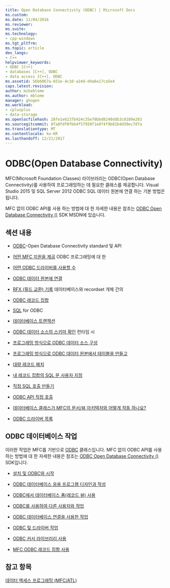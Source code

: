 ```yaml
---
title: Open Database Connectivity (ODBC) | Microsoft Docs
ms.custom: 
ms.date: 11/04/2016
ms.reviewer: 
ms.suite: 
ms.technology:
- cpp-windows
ms.tgt_pltfrm: 
ms.topic: article
dev_langs:
- C++
helpviewer_keywords:
- ODBC [C++]
- databases [C++], ODBC
- data access [C++], ODBC
ms.assetid: 56b6067a-651e-4c10-a24d-d4a6a17ca5e4
caps.latest.revision: 
author: mikeblome
ms.author: mblome
manager: ghogen
ms.workload:
- cplusplus
- data-storage
ms.openlocfilehash: 28fe1e6237b424c35e70bbd8240ddb3c8189e283
ms.sourcegitcommit: 8fa8fdf0fbb4f57950f1e8f4f9b81b4d39ec7d7a
ms.translationtype: MT
ms.contentlocale: ko-KR
ms.lasthandoff: 12/21/2017
---
```

# <a name="open-database-connectivity-odbc"></a>ODBC(Open Database Connectivity)
MFC(Microsoft Foundation Classes) 라이브러리는 ODBC(Open Database Connectivity)를 사용하여 프로그래밍하는 데 필요한 클래스를 제공합니다. Visual Studio 2015 및 SQL Server 2012 ODBC SQL 데이터 원본에 연결 하는 기본 방법은 됩니다.
  
 MFC 없이 ODBC API를 사용 하는 방법에 대 한 자세한 내용은 참조는 [ODBC Open Database Connectivity ()](https://msdn.microsoft.com/en-us/library/ms710252.aspx) SDK MSDN에 있습니다.  
  
  
## <a name="in-this-section"></a>섹션 내용  
  
-   [ODBC](odbc-basics.md)-Open Database Connectivity standard 및 API  
  
-   [어떤 MFC 지원을 제공](odbc-and-mfc.md) ODBC 프로그래밍에 대 한  
  
-   [어떤 ODBC 드라이버를 사용할 수](odbc-driver-list.md)  
  
-   [ODBC 데이터 원본에 연결](data-source-managing-connections-odbc.md)  
  
-   [RFX (필드 교환) 기록](record-field-exchange-rfx.md) 데이터베이스와 recordset 개체 간의  
  
-   [ODBC 레코드 집합](recordset-odbc.md)  
  
-   [SQL](sql.md) for ODBC  
  
-   [데이터베이스 트랜잭션](transaction-odbc.md)  
  
-   [ODBC 데이터 소스의 스키마 확인](data-source-determining-the-schema-of-the-data-source-odbc.md) 런타임 시  
  
-   [프로그래밍 방식으로 ODBC 데이터 소스 구성](data-source-programmatically-configuring-an-odbc-data-source.md)  
  
-   [프로그래밍 방식으로 ODBC 데이터 원본에서 테이블을 만들고](data-source-programmatically-creating-a-table-in-an-odbc-data-source.md)  
  
-   [대량 레코드 페치](recordset-fetching-records-in-bulk-odbc.md)  
  
-   [내 레코드 집합의 SQL 문 사용자 지정](sql-customizing-your-recordsets-sql-statement-odbc.md)  
  
-   [직접 SQL 호출 만들기](sql-making-direct-sql-calls-odbc.md)  
  
-   [ODBC API 직접 호출](odbc-calling-odbc-api-functions-directly.md)  
  
-   [데이터베이스 클래스가 MFC의 문서/뷰 아키텍처와 어떻게 작동 하나요?](working-with-documents-and-views.md)  
  
-   [ODBC 드라이버 목록](odbc-driver-list.md)  
  
## <a name="odbc-database-tasks"></a>ODBC 데이터베이스 작업  
 이러한 작업은 MFC를 기반으로 [ODBC](odbc-basics.md) 클래스입니다. MFC 없이 ODBC API를 사용 하는 방법에 대 한 자세한 내용은 참조는 [ODBC Open Database Connectivity ()](https://msdn.microsoft.com/en-us/library/ms710252.aspx) SDK입니다.  
  
-   [설치 및 ODBC와 시작](installing-and-getting-started-with-odbc.md)  
  
-   [ODBC 데이터베이스 응용 프로그램 디자인과 작성](design-and-create-an-odbc-database-application.md)  
  
-   [ODBC에서 데이터베이스 폼(레코드 뷰) 사용](use-database-forms-record-views-with-odbc.md)  
  
-   [ODBC를 사용하여 다른 사용자와 작업](use-odbc-to-work-with-other-users.md)  
  
-   [ODBC 데이터베이스 연결을 사용한 작업](work-with-odbc-database-connections.md)  
  
-   [ODBC 및 드라이버 작업](work-with-odbc-and-drivers.md)  
  
-   [ODBC 커서 라이브러리 사용](use-the-odbc-cursor-library.md)  
  
-   [MFC ODBC 레코드 집합 사용](use-mfc-odbc-recordsets.md)  
  
## <a name="see-also"></a>참고 항목  
 [데이터 액세스 프로그래밍 (MFC/ATL)](../../data/data-access-programming-mfc-atl.md)